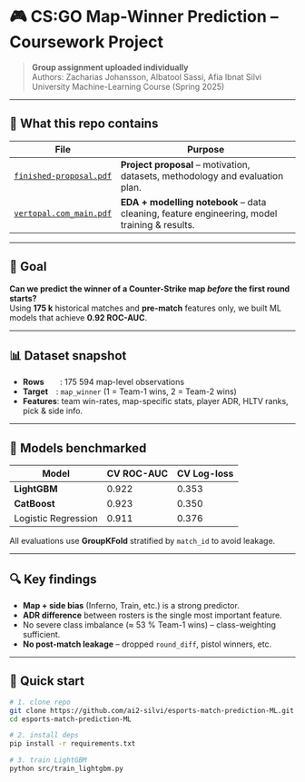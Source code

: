 # 🎮 CS:GO Map-Winner Prediction – Coursework Project

> **Group assignment uploaded individually**  
> Authors: Zacharias Johansson, Albatool Sassi, Afia Ibnat Silvi 
> University Machine-Learning Course (Spring 2025)

---

## 📌 What this repo contains

| File | Purpose |
|------|---------|
| [`finished-proposal.pdf`](finished-proposal.pdf) | **Project proposal** – motivation, datasets, methodology and evaluation plan. |
| [`vertopal.com_main.pdf`](vertopal.com_main.pdf) | **EDA + modelling notebook** – data cleaning, feature engineering, model training & results. |

---

## 🎯 Goal

**Can we predict the winner of a Counter-Strike map *before* the first round starts?**  
Using **175 k** historical matches and **pre-match** features only, we built ML models that achieve **0.92 ROC-AUC**.

---

## 📊 Dataset snapshot

- **Rows**  : 175 594 map-level observations  
- **Target** : `map_winner` (1 = Team-1 wins, 2 = Team-2 wins)  
- **Features**: team win-rates, map-specific stats, player ADR, HLTV ranks, pick & side info.

---

## 🧪 Models benchmarked

| Model | CV ROC-AUC | CV Log-loss |
|-------|-----------|-------------|
| **LightGBM** | 0.922 | 0.353 |
| **CatBoost** | 0.923 | 0.350 |
| Logistic Regression | 0.911 | 0.376 |

All evaluations use **GroupKFold** stratified by `match_id` to avoid leakage.

---

## 🔍 Key findings

- **Map + side bias** (Inferno, Train, etc.) is a strong predictor.  
- **ADR difference** between rosters is the single most important feature.  
- No severe class imbalance (≈ 53 % Team-1 wins) – class-weighting sufficient.  
- **No post-match leakage** – dropped `round_diff`, pistol winners, etc.

---

## 🚀 Quick start

```bash
# 1. clone repo
git clone https://github.com/ai2-silvi/esports-match-prediction-ML.git
cd esports-match-prediction-ML

# 2. install deps
pip install -r requirements.txt

# 3. train LightGBM
python src/train_lightgbm.py
